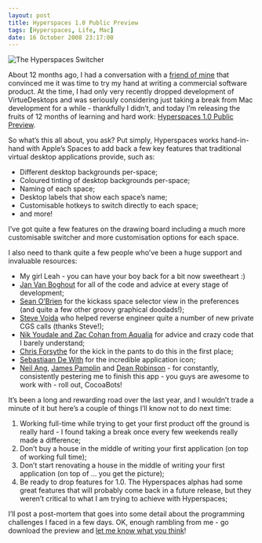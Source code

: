 ```yaml
---
layout: post
title: Hyperspaces 1.0 Public Preview
tags: [Hyperspaces, Life, Mac]
date: 16 October 2008 23:17:00
---
```


![The Hyperspaces Switcher][3]

About 12 months ago, I had a conversation with a [friend of mine][1] that convinced me it was time to try my hand at writing a commercial software product. At the time, I had only very recently dropped development of VirtueDesktops and was seriously considering just taking a break from Mac development for a while - thankfully I didn’t, and today I’m releasing the fruits of 12 months of learning and hard work: [Hyperspaces 1.0 Public Preview][2].

So what’s this all about, you ask? Put simply, Hyperspaces works hand-in-hand with Apple’s Spaces to add back a few key features that traditional virtual desktop applications provide, such as:

*   Different desktop backgrounds per-space;
*   Coloured tinting of desktop backgrounds per-space;
*   Naming of each space;
*   Desktop labels that show each space’s name;
*   Customisable hotkeys to switch directly to each space;
*   and more!

I’ve got quite a few features on the drawing board including a much more customisable switcher and more customisation options for each space.

I also need to thank quite a few people who’ve been a huge support and invaluable resources:

*   My girl Leah - you can have your boy back for a bit now sweetheart :)
*   [Jan Van Boghout][4] for all of the code and advice at every stage of development;
*   [Sean O’Brien][5] for the kickass space selector view in the preferences (and quite a few other groovy graphical doodads!);
*   [Steve Voida][6] who helped reverse engineer quite a number of new private CGS calls (thanks Steve!);
*   [Nik Youdale and Zac Cohan from Aqualia][7] for advice and crazy code that I barely understand;
*   [Chris Forsythe][8] for the kick in the pants to do this in the first place;
*   [Sebastiaan De With][9] for the incredible application icon;
*   [Neil Ang][10], [James Pamplin][11] and [Dean Robinson][12] - for constantly, consistently pestering me to finish this app - you guys are awesome to work with - roll out, CocoaBots!

It’s been a long and rewarding road over the last year, and I wouldn’t trade a minute of it but here’s a couple of things I’ll know not to do next time:

1.  Working full-time while trying to get your first product off the ground is really hard - I found taking a break once every few weekends really made a difference;
2.  Don’t buy a house in the middle of writing your first application (on top of working full time);
3.  Don’t start renovating a house in the middle of writing your first application (on top of … you get the picture);
4.  Be ready to drop features for 1.0. The Hyperspaces alphas had some great features that will probably come back in a future release, but they weren’t critical to what I am trying to achieve with Hyperspaces;

I’ll post a post-mortem that goes into some detail about the programming challenges I faced in a few days. OK, enough rambling from me - go download the preview and [let me know what you think][13]!

 [1]: http://brok3n.org/
 [2]: http://hyperspacesapp.com/
 [3]: http://static.tonyarnold.com/hyperspaces-switcher-1306152548.png "Screenshot of Hyperspaces switcher from the beta release"
 [4]: http://macrabbit.com/
 [5]: http://seanpatrickobrien.com/
 [6]: http://www.cc.gatech.edu/~svoida/
 [7]: http://acqualia.com/
 [8]: http://br0k3n.org/
 [9]: http://cocoia.com/
 [10]: http://neilang.com/
 [11]: http://jamespamplin.com/
 [12]: http://deanjrobinson.com/
 [13]: mailto:tony@tonyarnold.com